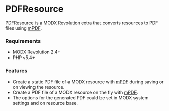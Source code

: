 # PDFResource

PDFResource is a MODX Revolution extra that converts resources to PDF files using [mPDF](https://mpdf.github.io/).

### Requirements

* MODX Revolution 2.4+
* PHP v5.4+

### Features

* Create a static PDF file of a MODX resource with [mPDF](https://mpdf.github.io/) during saving or on viewing the resource.
* Create a PDF file of a MODX resource on the fly with [mPDF](https://mpdf.github.io/).
* The options for the generated PDF could be set in MODX system settings and on resource base. 

<!-- Piwik -->
<script type="text/javascript">
  var _paq = _paq || [];
  _paq.push(['trackPageView']);
  _paq.push(['enableLinkTracking']);
  (function() {
    var u="//piwik.partout.info/";
    _paq.push(['setTrackerUrl', u+'piwik.php']);
    _paq.push(['setSiteId', 18]);
    var d=document, g=d.createElement('script'), s=d.getElementsByTagName('script')[0];
    g.type='text/javascript'; g.async=true; g.defer=true; g.src=u+'piwik.js'; s.parentNode.insertBefore(g,s);
  })();
</script>
<noscript><p><img src="//piwik.partout.info/piwik.php?idsite=18" style="border:0;" alt="" /></p></noscript>
<!-- End Piwik Code -->
